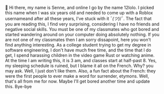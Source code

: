 👋 Hi there, my name is Senne, and online I go by the name 12lolo.
I picked this name when I was six years old and needed to come up with a Roblox usernameand after all these years, I've stuck with it ¯_(ツ)_/¯.
The fact that you are reading this, I find very surprising, considering I have no friends and negative social skills.
You must be one of my classmates who got bored and started wandering around on your computer doing absolutely nothing.
If you are not one of my classmates then I am sorry dissapoint, here you won't find anything interesting.
As a college student trying to get my degree in software engineering, I don't have much free time, and the time that I do get, I spend harassing children in the video game Rust or watching anime.
At the time I am writing this, it is 3 am, and classes start at half-past 8.
Yes, my sleeping schedule is ruined, but I blame it all on the French.
Why? you may ask. Well, I just don't like them. Also, a fun fact about the French:
they were the first people to ever make a word for surrender, etymons.
Well, that's all from me for now. Maybe I'll get bored another time and update this.
Bye-bye
